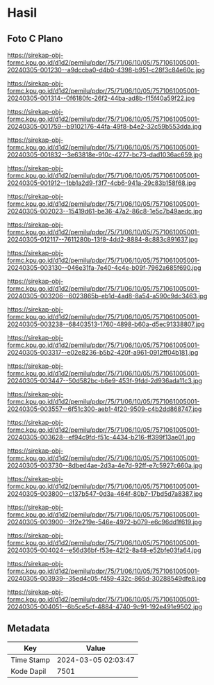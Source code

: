 # Hasil

## Foto C Plano

https://sirekap-obj-formc.kpu.go.id/d1d2/pemilu/pdpr/75/71/06/10/05/7571061005001-20240305-001230--a9dccba0-d4b0-4398-b951-c28f3c84e60c.jpg

https://sirekap-obj-formc.kpu.go.id/d1d2/pemilu/pdpr/75/71/06/10/05/7571061005001-20240305-001314--0f6180fc-26f2-44ba-ad8b-f15f40a59f22.jpg

https://sirekap-obj-formc.kpu.go.id/d1d2/pemilu/pdpr/75/71/06/10/05/7571061005001-20240305-001759--b9102176-44fa-49f8-b4e2-32c59b553dda.jpg

https://sirekap-obj-formc.kpu.go.id/d1d2/pemilu/pdpr/75/71/06/10/05/7571061005001-20240305-001832--3e63818e-910c-4277-bc73-dad1036ac659.jpg

https://sirekap-obj-formc.kpu.go.id/d1d2/pemilu/pdpr/75/71/06/10/05/7571061005001-20240305-001912--1bb1a2d9-f3f7-4cb6-941a-29c83b158f68.jpg

https://sirekap-obj-formc.kpu.go.id/d1d2/pemilu/pdpr/75/71/06/10/05/7571061005001-20240305-002023--15419d61-be36-47a2-86c8-1e5c7b49aedc.jpg

https://sirekap-obj-formc.kpu.go.id/d1d2/pemilu/pdpr/75/71/06/10/05/7571061005001-20240305-012117--7611280b-13f8-4dd2-8884-8c883c891637.jpg

https://sirekap-obj-formc.kpu.go.id/d1d2/pemilu/pdpr/75/71/06/10/05/7571061005001-20240305-003130--046e31fa-7e40-4c4e-b09f-7962a685f690.jpg

https://sirekap-obj-formc.kpu.go.id/d1d2/pemilu/pdpr/75/71/06/10/05/7571061005001-20240305-003206--6023865b-eb1d-4ad8-8a54-a590c9dc3463.jpg

https://sirekap-obj-formc.kpu.go.id/d1d2/pemilu/pdpr/75/71/06/10/05/7571061005001-20240305-003238--68403513-1760-4898-b60a-d5ec91338807.jpg

https://sirekap-obj-formc.kpu.go.id/d1d2/pemilu/pdpr/75/71/06/10/05/7571061005001-20240305-003317--e02e8236-b5b2-420f-a961-0912ff04b181.jpg

https://sirekap-obj-formc.kpu.go.id/d1d2/pemilu/pdpr/75/71/06/10/05/7571061005001-20240305-003447--50d582bc-b6e9-453f-9fdd-2d936ada11c3.jpg

https://sirekap-obj-formc.kpu.go.id/d1d2/pemilu/pdpr/75/71/06/10/05/7571061005001-20240305-003557--6f51c300-aeb1-4f20-9509-c4b2dd868747.jpg

https://sirekap-obj-formc.kpu.go.id/d1d2/pemilu/pdpr/75/71/06/10/05/7571061005001-20240305-003628--ef94c9fd-f51c-4434-b216-ff399f13ae01.jpg

https://sirekap-obj-formc.kpu.go.id/d1d2/pemilu/pdpr/75/71/06/10/05/7571061005001-20240305-003730--8dbed4ae-2d3a-4e7d-92ff-e7c5927c660a.jpg

https://sirekap-obj-formc.kpu.go.id/d1d2/pemilu/pdpr/75/71/06/10/05/7571061005001-20240305-003800--c137b547-0d3a-464f-80b7-17bd5d7a8387.jpg

https://sirekap-obj-formc.kpu.go.id/d1d2/pemilu/pdpr/75/71/06/10/05/7571061005001-20240305-003900--3f2e219e-546e-4972-b079-e6c96dd1f619.jpg

https://sirekap-obj-formc.kpu.go.id/d1d2/pemilu/pdpr/75/71/06/10/05/7571061005001-20240305-004024--e56d36bf-f53e-42f2-8a48-e52bfe03fa64.jpg

https://sirekap-obj-formc.kpu.go.id/d1d2/pemilu/pdpr/75/71/06/10/05/7571061005001-20240305-003939--35ed4c05-f459-432c-865d-30288549dfe8.jpg

https://sirekap-obj-formc.kpu.go.id/d1d2/pemilu/pdpr/75/71/06/10/05/7571061005001-20240305-004051--6b5ce5cf-4884-4740-9c91-192e491e9502.jpg


## Metadata

| Key        | Value               |
| ---------- | ------------------- |
| Time Stamp | 2024-03-05 02:03:47 |
| Kode Dapil | 7501                |



